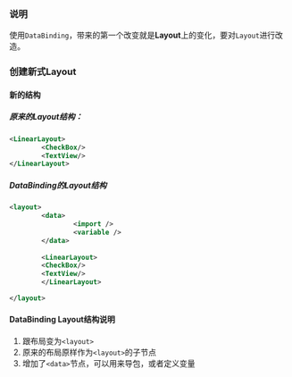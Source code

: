 ### 说明
使用`DataBinding`，带来的第一个改变就是**Layout**上的变化，要对`Layout`进行改造。

### 创建新式Layout
#### 新的结构
##### 原来的Layout结构：
```xml
<LinearLayout>
        <CheckBox/>
        <TextView/>
</LinearLayout>
```

##### DataBinding的Layout结构
```xml
<layout>
        <data>
                <import />
                <variable />
        </data>
        
        <LinearLayout>
        <CheckBox/>
        <TextView/>
        </LinearLayout>

</layout>
```

#### DataBinding Layout结构说明
1. 跟布局变为`<layout>`
2. 原来的布局原样作为`<layout>`的子节点
3. 增加了`<data>`节点，可以用来导包，或者定义变量

